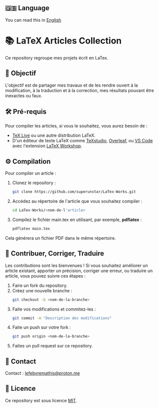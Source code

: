 ## 🇬🇧 Language
You can read this in [English](README-english.md) 

# 📚 LaTeX Articles Collection

Ce repository regroupe mes projets écrit en LaTex.

## 🚀 Objectif

L'objectif est de partager mes travaux et de les rendre ouvert à la modification, à la traduction et à la correction, mes résultats pouvant être inexactes ou faux.

## 🛠️ Pré-requis

Pour compiler les articles, si vous le souhaitez, vous aurez besoin de :

- [TeX Live](https://www.tug.org/texlive/) ou une autre distribution LaTeX.
- D'un éditeur de texte LaTeX comme [TeXstudio](https://www.texstudio.org/), [Overleaf](https://www.overleaf.com/), ou [VS Code](https://code.visualstudio.com/) avec l'extension [LaTeX Workshop](https://marketplace.visualstudio.com/items?itemName=James-Yu.latex-workshop).

## ⚙️ Compilation

Pour compiler un article :

1. Clonez le repository :
   ```bash
   git clone https://github.com/superunstar/LaTex-Works.git
2. Accédez au répertoire de l'article que vous souhaitez compiler :
   ```bash
   cd LaTex-Works/<nom-de-l'article>
3. Compilez le fichier main.tex en utilisant, par exemple, **pdflatex** :
   ```bash
   pdflatex main.tex

Cela générera un fichier PDF dans le même répertoire.

## 📝 Contribuer, Corriger, Traduire

Les contributions sont les bienvenues ! Si vous souhaitez améliorer un article existant, apporter un précision, corriger une erreur, ou traduire un article, vous pouvez suivre ces étapes :

1. Faire un fork du repository.
2. Créez une nouvelle branche :
   ```bash
   git checkout -b <nom-de-la-branche>
3. Faite vos modifications et commitez-les :
   ```bash
   git commit -m "Description des modifications"
4. Faite un push sur votre fork :
   ```bash
   git push origin <nom-de-la-branche>
5. Faites un pull request sur ce repository.

## 📧 Contact

Contact : [lefebvremathis@proton.me](mailto:lefebvremathis@proton.me)

## 📄 Licence

Ce repository est sous licence [MIT](https://opensource.org/license/mit).





